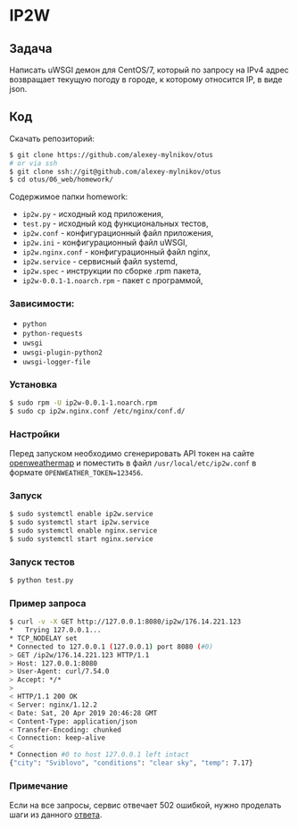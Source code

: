 # IP2W
## Задача
Написать uWSGI демон для CentOS/7, который по запросу на IPv4 адрес возвращает текущую погоду в городе, к которому относится IP, в виде json.

## Код
Скачать репозиторий:
```bash
$ git clone https://github.com/alexey-mylnikov/otus
# or via ssh
$ git clone ssh://git@github.com/alexey-mylnikov/otus
$ cd otus/06_web/homework/
```

Содержимое папки homework:
* `ip2w.py` - исходный код приложения,
* `test.py` - исходный код функциональных тестов,
* `ip2w.conf` - конфигурационный файл приложения,
* `ip2w.ini` - конфигурационный файл uWSGI,
* `ip2w.nginx.conf` - конфигурационный файл nginx,
* `ip2w.service` - сервисный файл systemd,
* `ip2w.spec` - инструкции по сборке .rpm пакета,
* `ip2w-0.0.1-1.noarch.rpm` - пакет с программой,


### Зависимости:
* `python`
* `python-requests`
* `uwsgi`
* `uwsgi-plugin-python2`
* `uwsgi-logger-file`

### Установка
```bash
$ sudo rpm -U ip2w-0.0.1-1.noarch.rpm
$ sudo cp ip2w.nginx.conf /etc/nginx/conf.d/
```

### Настройки
Перед запуском необходимо сгенерировать API токен на сайте [openweathermap](https://openweathermap.org/api "OpenWeatherMap")
и поместить в файл `/usr/local/etc/ip2w.conf` в формате `OPENWEATHER_TOKEN=123456`.

### Запуск
```bash
$ sudo systemctl enable ip2w.service
$ sudo systemctl start ip2w.service
$ sudo systemctl enable nginx.service
$ sudo systemctl start nginx.service
```

### Запуск тестов
```bash
$ python test.py
```

### Пример запроса
```bash
$ curl -v -X GET http://127.0.0.1:8080/ip2w/176.14.221.123
*   Trying 127.0.0.1...
* TCP_NODELAY set
* Connected to 127.0.0.1 (127.0.0.1) port 8080 (#0)
> GET /ip2w/176.14.221.123 HTTP/1.1
> Host: 127.0.0.1:8080
> User-Agent: curl/7.54.0
> Accept: */*
> 
< HTTP/1.1 200 OK
< Server: nginx/1.12.2
< Date: Sat, 20 Apr 2019 20:46:28 GMT
< Content-Type: application/json
< Transfer-Encoding: chunked
< Connection: keep-alive
< 
* Connection #0 to host 127.0.0.1 left intact
{"city": "Sviblovo", "conditions": "clear sky", "temp": 7.17}
```

### Примечание
Если на все запросы, сервис отвечает 502 ошибкой, нужно проделать шаги из данного [ответа](https://stackoverflow.com/a/24830777 "StackOverflow").